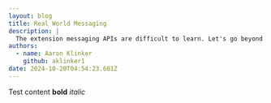 ```yaml
---
layout: blog
title: Real World Messaging
description: |
  The extension messaging APIs are difficult to learn. Let's go beyond the simple examples from Chrome and Firefox's documentation to build our own simple messaging system from scratch.
authors:
  - name: Aaron Klinker
    github: aklinker1
date: 2024-10-20T04:54:23.601Z
---
```


Test content **bold** _italic_
